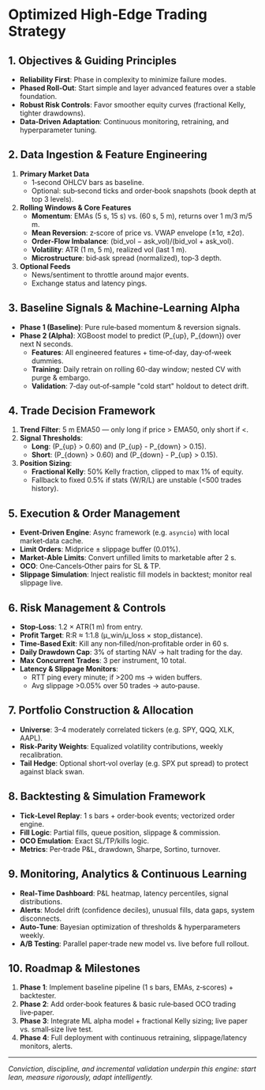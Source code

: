 # Optimized High‑Edge Trading Strategy

## 1. Objectives & Guiding Principles

- **Reliability First**: Phase in complexity to minimize failure modes.
- **Phased Roll‑Out**: Start simple and layer advanced features over a stable foundation.
- **Robust Risk Controls**: Favor smoother equity curves (fractional Kelly, tighter drawdowns).
- **Data‑Driven Adaptation**: Continuous monitoring, retraining, and hyperparameter tuning.

## 2. Data Ingestion & Feature Engineering

1. **Primary Market Data**
   - 1‑second OHLCV bars as baseline.
   - Optional: sub‑second ticks and order‑book snapshots (book depth at top 3 levels).
2. **Rolling Windows & Core Features**
   - **Momentum**: EMAs (5 s, 15 s) vs. (60 s, 5 m), returns over 1 m/3 m/5 m.
   - **Mean Reversion**: z‑score of price vs. VWAP envelope (±1σ, ±2σ).
   - **Order‑Flow Imbalance**: (bid_vol − ask_vol)/(bid_vol + ask_vol).
   - **Volatility**: ATR (1 m, 5 m), realized vol (last 1 m).
   - **Microstructure**: bid‑ask spread (normalized), top‑3 depth.
3. **Optional Feeds**
   - News/sentiment to throttle around major events.
   - Exchange status and latency pings.

## 3. Baseline Signals & Machine‑Learning Alpha

- **Phase 1 (Baseline)**: Pure rule‑based momentum & reversion signals.
- **Phase 2 (Alpha)**: XGBoost model to predict \(P_{up}, P_{down}\) over next N seconds.
  - **Features**: All engineered features + time‑of‑day, day‑of‑week dummies.
  - **Training**: Daily retrain on rolling 60-day window; nested CV with purge & embargo.
  - **Validation**: 7‑day out‑of‑sample "cold start" holdout to detect drift.

## 4. Trade Decision Framework

1. **Trend Filter**: 5 m EMA50 — only long if price > EMA50, only short if <.
2. **Signal Thresholds**:
   - **Long**: \(P_{up} > 0.60\) and \(P_{up} - P_{down} > 0.15\).
   - **Short**: \(P_{down} > 0.60\) and \(P_{down} - P_{up} > 0.15\).
3. **Position Sizing**:
   - **Fractional Kelly**: 50% Kelly fraction, clipped to max 1% of equity.
   - Fallback to fixed 0.5% if stats (W/R/L) are unstable (<500 trades history).

## 5. Execution & Order Management

- **Event‑Driven Engine**: Async framework (e.g. `asyncio`) with local market‑data cache.
- **Limit Orders**: Midprice ± slippage buffer (0.01%).
- **Market‑Able Limits**: Convert unfilled limits to marketable after 2 s.
- **OCO**: One‑Cancels‑Other pairs for SL & TP.
- **Slippage Simulation**: Inject realistic fill models in backtest; monitor real slippage live.

## 6. Risk Management & Controls

- **Stop‑Loss**: 1.2 × ATR(1 m) from entry.
- **Profit Target**: R:R ≈ 1:1.8 (μ_win/μ_loss × stop_distance).
- **Time‑Based Exit**: Kill any non‑filled/non‑profitable order in 60 s.
- **Daily Drawdown Cap**: 3% of starting NAV → halt trading for the day.
- **Max Concurrent Trades**: 3 per instrument, 10 total.
- **Latency & Slippage Monitors**:
  - RTT ping every minute; if >200 ms → widen buffers.
  - Avg slippage >0.05% over 50 trades → auto‑pause.

## 7. Portfolio Construction & Allocation

- **Universe**: 3–4 moderately correlated tickers (e.g. SPY, QQQ, XLK, AAPL).
- **Risk‑Parity Weights**: Equalized volatility contributions, weekly recalibration.
- **Tail Hedge**: Optional short‑vol overlay (e.g. SPX put spread) to protect against black swan.

## 8. Backtesting & Simulation Framework

- **Tick‑Level Replay**: 1 s bars + order‑book events; vectorized order engine.
- **Fill Logic**: Partial fills, queue position, slippage & commission.
- **OCO Emulation**: Exact SL/TP/kills logic.
- **Metrics**: Per‑trade P&L, drawdown, Sharpe, Sortino, turnover.

## 9. Monitoring, Analytics & Continuous Learning

- **Real‑Time Dashboard**: P&L heatmap, latency percentiles, signal distributions.
- **Alerts**: Model drift (confidence deciles), unusual fills, data gaps, system disconnects.
- **Auto‑Tune**: Bayesian optimization of thresholds & hyperparameters weekly.
- **A/B Testing**: Parallel paper‑trade new model vs. live before full rollout.

## 10. Roadmap & Milestones

1. **Phase 1**: Implement baseline pipeline (1 s bars, EMAs, z‑scores) + backtester.
2. **Phase 2**: Add order‑book features & basic rule‑based OCO trading live‑paper.
3. **Phase 3**: Integrate ML alpha model + fractional Kelly sizing; live paper vs. small‑size live test.
4. **Phase 4**: Full deployment with continuous retraining, slippage/latency monitors, alerts.

---

*Conviction, discipline, and incremental validation underpin this engine: start lean, measure rigorously, adapt intelligently.* 